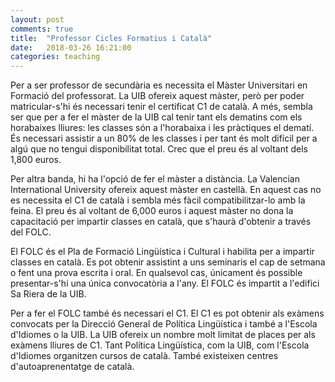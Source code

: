 ```yaml
---
layout: post
comments: true
title:  "Professor Cicles Formatius i Català"
date:   2018-03-26 16:21:00
categories: teaching
---
```


Per a ser professor de secundària es necessita el Màster Universitari en Formació del professorat.  La UIB ofereix aquest màster, però per poder matricular-s'hi és necessari tenir el certificat C1 de català. A més, sembla ser que per a fer el màster de la UIB cal tenir tant els dematins com els horabaixes lliures: les classes són a l'horabaixa i les pràctiques el dematí. És necessari assistir a un 80% de les classes i per tant és molt difícil per a algú que no tengui disponibilitat total. Crec que el preu és al voltant dels 1,800 euros.

Per altra banda, hi ha l'opció de fer el màster a distància. La Valencian International University ofereix aquest màster en castellà. En aquest cas no es necessita el C1 de català i sembla més fàcil compatibilitzar-lo amb la feina. El preu és al voltant de 6,000 euros i aquest màster no dona la capacitació per impartir classes en català, que s'haurà d'obtenir a través del FOLC.

El FOLC és el Pla de Formació Lingüística i Cultural i habilita per a impartir classes en català. Es pot obtenir assistint a uns seminaris el cap de setmana o fent una prova escrita i oral. En qualsevol cas, únicament és possible presentar-s'hi una única convocatòria a l'any. El FOLC és impartit a l'edifici Sa Riera de la UIB.

Per a fer el FOLC també és necessari el C1. El C1 es pot obtenir als exàmens convocats per la Direcció General de Política Lingüística i també a l'Escola d'Idiomes o la UIB. La UIB ofereix un nombre molt limitat de places per als exàmens lliures de C1. Tant Política Lingüística, com la UIB, com l'Escola d'Idiomes organitzen cursos de català. També existeixen centres d'autoaprenentatge de català.
